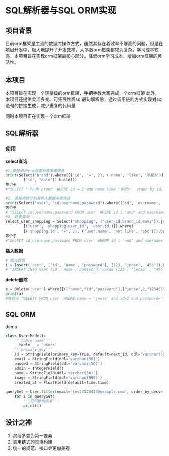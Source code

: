 # SQL解析器与SQL ORM实现
## 项目背景
目前orm框架是主流的数据库操作方式，虽然其存在着效率不够高的问题，但是在项目开发中，极大地提升了开发效率，大多数orm框架都较为复杂，学习成本较高，本项目旨在实现orm框架最核心部分，降低orm学习成本，增加orm框架的灵活性。
## 本项目
本项目旨在实现一个轻量级的orm框架，手把手教大家完成一个orm框架
此外，本项目还提供灵活多变、可拓展性高sql语句解析器，通过调用链的方式实现对sql语句的拼接生成，减少重复的代码量

同时本项目正在实现一个orm框架

## SQL解析器
### 使用
**select查询**
```python
#1.直接用where放置列表来做筛选
print(Select("brand").where([('id', '=', 2), ('name', 'like', "手机%")], OPERATION.OP_AND).asc(
        ["id", "date"]).build())
等价于
#"SELECT * FROM brand  WHERE id = 2 and name like '手机%'  order by id,date ;"

#2. 直接用俩个列表传入数据来做筛选
print(Select("user", "id,username,password").where(['id', 'username', 'password'], [1, "jense", "123456"]).build())
等价于
# "SELECT id,username,password FROM user  WHERE id 1 'and' and username jense 'and' and password 123456 'and' ;"
#3. 联表查询
select_user_shopping = Select("shopping", ("user_id,brand_id,mony")).join(
        [("user", 'shopping.user_id', 'user.id')]).where(
        [('shopping.id', "=", 2), ('user.name', 'not like', 'abc')]).build()
等价于
#"SELECT id,username,password FROM user  WHERE id 1 'and' and username jense 'and' and password 123456 'and' ;"
```
**插入数据**
```python
# 插入数据
i = Insert('user', ['id', 'name', 'password'], [123, 'jense', '456']).build()
# "INSERT INTO user (id , name , password) value (123 , 'jense' , '456');"
```

**delete删除**
```python
a = Delete('user').where([(["name","id","password"],["jense",2,"123455"])]).build()
print(a)
#等价与 "DELETE FROM user  WHERE name = 'jense' and id=2 and password='123455' ;"
```
## SQL ORM
demo

```python
class User(Model):
    '''table name'''
    __table__ = 'users'
    '''primary_key'''
    id = StringField(primary_key=True, default=next_id, ddl='varchar(50)')
    email = StringField(ddl='varchar(50)')
    passwd = StringField(ddl='varchar(50)')
    admin = IntegerField()
    name = StringField(ddl='varchar(50)')
    image = StringField(ddl='varchar(500)')
    created_at = FloatField(default=time.time)

querySet = User.filter(email='test4123423@example.com', order_by_decs=['id', 'name'],size=5)
    for i in querySet:
        '''打印输出结果'''
        print(i)


```

## 设计之禅
1. 灵活多变为第一要素
2. 调用链式的灵活构建
3. 统一的规范、接口会更加美观
